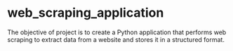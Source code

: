 # web_scraping_application
The objective of project is to create a Python application that performs web scraping to extract data from a website and stores it in a structured format.
